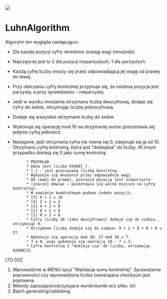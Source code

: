 ![](https://github.com/xmslyz/LuhnAlgorithm/workflows/tests/badge.svg)



# LuhnAlgorithm
Algorytm ten wygląda następująco:

- Dla każdej pozycji cyfry określone zostają wagi (mnożniki).
- Najczęściej jest to 2 dla pozycji nieparzystych, 1 dla parzystych.
- Każdą cyfrę liczby mnoży się przez odpowiadającą jej wagę od prawej do lewej.
- Przy obliczaniu cyfry kontrolnej przyjmuje się, że ostatnia pozycja jest parzysta, a przy sprawdzaniu – nieparzysta.
- Jeśli w wyniku mnożenia otrzymano liczbę dwucyfrową, dodaje się cyfry do siebie, otrzymując liczbę jednocyfrową.
- Dodaje się wszystkie otrzymane liczby do siebie.
- Wykonuje się operację mod 10 na otrzymanej sumie (pozostawia się jedynie cyfrę jedności).
- Następnie, jeśli otrzymana cyfra nie równa się 0, odejmuje się ją od 10. Otrzymano cyfrę kontrolną, która jest
  "doklejana" do liczby. W innym przypadku dokleją się 0 jako sumę kontrolną

            * PRZYKŁAD
            * Dana jest liczba 92480[_].     
            * [_] - jest poszuiwaną liczbą kontrolną.
            * Wykonuje się mnożenie przez odpowiednie wagi.
            * Od lewej do prawej, pierwsza pozycja jest nieparzysta
            * (inaczej mówiąc – pozostawia się wolne miejsce na cyfrę kontrolną).
            * W nawiasie kwadratowym podano indeks pozycji.
            * [5] 9 × 2 = 18
            * [4] 2 × 1 = 2
            * [3] 4 × 2 = 8
            * [2] 8 × 1 = 8
            * [1] 0 × 2 = 0
            * Cyfry liczby 18 (jako dwucyfrowej) dodaje się do siebie, otrzymując 9.
            * Otrzymane liczby dodaje się do siebie: 9 + 2 + 8 + 8 + 0 = 27.
            * Wykonuje się operację mod 10: 27 mod 10 = 7.
            * 7 ≠ 0, więc wykonuje się operację 10 – 7 = 3.
            * Cyfrę kontrolną 3 "dokleja się" do liczby, otrzymując 92480[3].


[TO DO] 
1. Wprowadznie w MENU opcji "Walidacja sumy kontrolnej". Sprawdzenie poprawności czy wprowadzona liczba zawierajaca checksum jest poprawna.
2. Metody zapisujące/odczytujace wynik/wyniki w/z pliku .txt
3. Batch generating/validating.